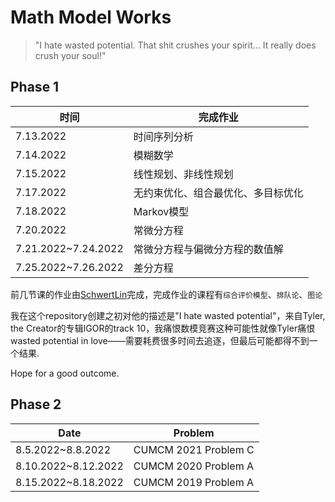 # Math Model Works

>  "I hate wasted potential. That shit crushes your spirit... It really does crush your soul!"

## Phase 1

| 时间                | 完成作业                           |
| ------------------- | ---------------------------------- |
| 7.13.2022           | 时间序列分析                       |
| 7.14.2022           | 模糊数学                           |
| 7.15.2022           | 线性规划、非线性规划               |
| 7.17.2022           | 无约束优化、组合最优化、多目标优化 |
| 7.18.2022           | Markov模型                         |
| 7.20.2022           | 常微分方程                         |
| 7.21.2022~7.24.2022 | 常微分方程与偏微分方程的数值解     |
| 7.25.2022~7.26.2022 | 差分方程                           |



前几节课的作业由[SchwertLin](https://github.com/SchwertLin)完成，完成作业的课程有`综合评价模型`、`排队论`、`图论`

我在这个repository创建之初对他的描述是"I hate wasted potential"，来自Tyler, the Creator的专辑IGOR的track 10，我痛恨数模竞赛这种可能性就像Tyler痛恨wasted potential in love——需要耗费很多时间去追逐，但最后可能都得不到一个结果.

Hope for a good outcome.



## Phase 2

| Date                | Problem              |
| ------------------- | -------------------- |
| 8.5.2022~8.8.2022   | CUMCM 2021 Problem C |
| 8.10.2022~8.12.2022 | CUMCM 2020 Problem A |
| 8.15.2022~8.18.2022 | CUMCM 2019 Problem A |

